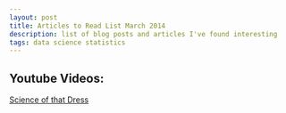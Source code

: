 ```yaml
---
layout: post
title: Articles to Read List March 2014
description: list of blog posts and articles I've found interesting
tags: data science statistics
---
```


## Youtube Videos:
[Science of that Dress](https://www.youtube.com/watch?v=jexnhNfOzHg)